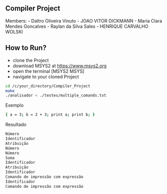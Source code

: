 ## Compiler Project

Members:
	- Daltro Oliveira Vinuto
 	- JOAO VITOR DICKMANN
 	- Maria Clara Mendes Goncalves
  	- Raylan da Silva Sales
   	- HENRIQUE CARVALHO WOLSKI

## How to Run?

- clone the Project  
- download MSYS2 at https://www.msys2.org  
- open the terminal [MSYS2 MSYS]  
- navigate to your cloned Project  

```bash
cd /c/your_directory/Compiler_Project
make
./analisador < ./testes/multiple_comands.txt
```

Exemplo
```bash
{ a = 3; b = 2 + 3; print a; print b; }
```

Resultado
```bash
Número
Identificador
Atribuição
Número
Número
Soma
Identificador
Atribuição
Identificador
Comando de impressão com expressão
Identificador
Comando de impressão com expressão
```
